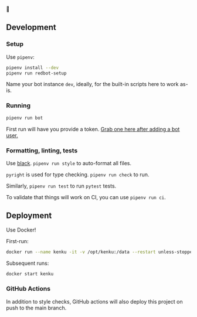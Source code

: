 🦊

## Development

### Setup

Use `pipenv`:

```bash
pipenv install --dev
pipenv run redbot-setup
```

Name your bot instance `dev`, ideally, for the built-in scripts here to work as-is.

### Running

```bash
pipenv run bot
```

First run will have you provide a token. [Grab one here after adding a bot user.](https://discord.com/developers/applications/)

### Formatting, linting, tests

Use [black](https://pypi.org/project/black/). `pipenv run style` to auto-format all files.

`pyright` is used for type checking. `pipenv run check` to run.

Similarly, `pipenv run test` to run `pytest` tests.

To validate that things will work on CI, you can use `pipenv run ci`.

## Deployment

Use Docker!

First-run:

```bash
docker run --name kenku -it -v /opt/kenku:/data --restart unless-stopped ghcr.io/mtkanjon/kenku:main
```

Subsequent runs:

```bash
docker start kenku
```

### GitHub Actions

In addition to style checks, GitHub actions will also deploy this project on push to the main branch.